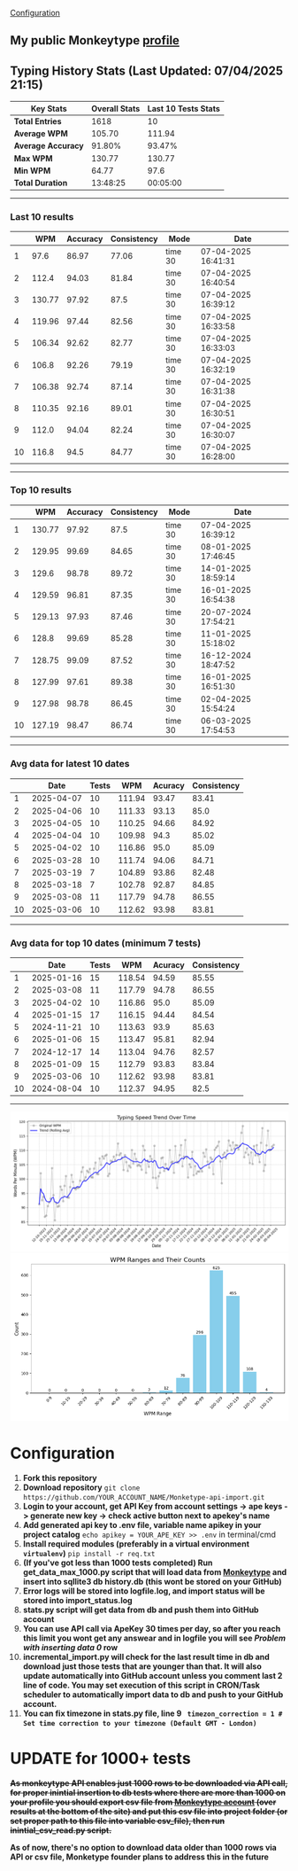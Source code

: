 
[Configuration](#configuration)
## My public Monkeytype [profile](https://monkeytype.com/profile/zp14)


        
## Typing History Stats (Last Updated: 07/04/2025 21:15)

| **Key Stats**               | **Overall Stats**       | **Last 10 Tests Stats**  |
|--------------------------|-------------------------|--------------------------|
| **Total Entries**        | 1618           | 10                       |
| **Average WPM**          | 105.70           | 111.94    |
| **Average Accuracy**     | 91.80%          | 93.47%   |
| **Max WPM**              | 130.77               | 130.77        |
| **Min WPM**              | 64.77               | 97.6                        |
| **Total Duration**       | 13:48:25        | 00:05:00                        |


---

### Last 10 results

| | WPM | Accuracy | Consistency | Mode | Date |
| --- | --- | -------- | ----------- | ---- | --------- |
| 1 | 97.6 | 86.97 | 77.06 | time 30 | 07-04-2025 16:41:31 |
| 2 | 112.4 | 94.03 | 81.84 | time 30 | 07-04-2025 16:40:54 |
| 3 | 130.77 | 97.92 | 87.5 | time 30 | 07-04-2025 16:39:12 |
| 4 | 119.96 | 97.44 | 82.56 | time 30 | 07-04-2025 16:33:58 |
| 5 | 106.34 | 92.62 | 82.77 | time 30 | 07-04-2025 16:33:03 |
| 6 | 106.8 | 92.26 | 79.19 | time 30 | 07-04-2025 16:32:19 |
| 7 | 106.38 | 92.74 | 87.14 | time 30 | 07-04-2025 16:31:38 |
| 8 | 110.35 | 92.16 | 89.01 | time 30 | 07-04-2025 16:30:51 |
| 9 | 112.0 | 94.04 | 82.24 | time 30 | 07-04-2025 16:30:07 |
| 10 | 116.8 | 94.5 | 84.77 | time 30 | 07-04-2025 16:28:00 |


 --- 

### Top 10 results

| | WPM | Accuracy | Consistency | Mode | Date |
| --- | --- | -------- | ----------- | ---- | --------- |
| 1 | 130.77 | 97.92 | 87.5 | time 30 | 07-04-2025 16:39:12 |
| 2 | 129.95 | 99.69 | 84.65 | time 30 | 08-01-2025 17:46:45 |
| 3 | 129.6 | 98.78 | 89.72 | time 30 | 14-01-2025 18:59:14 |
| 4 | 129.59 | 96.81 | 87.35 | time 30 | 16-01-2025 16:54:38 |
| 5 | 129.13 | 97.93 | 87.46 | time 30 | 20-07-2024 17:54:21 |
| 6 | 128.8 | 99.69 | 85.28 | time 30 | 11-01-2025 15:18:02 |
| 7 | 128.75 | 99.09 | 87.52 | time 30 | 16-12-2024 18:47:52 |
| 8 | 127.99 | 97.61 | 89.38 | time 30 | 16-01-2025 16:51:30 |
| 9 | 127.98 | 98.78 | 86.45 | time 30 | 02-04-2025 15:54:24 |
| 10 | 127.19 | 98.47 | 86.74 | time 30 | 06-03-2025 17:54:53 |


 --- 

### Avg data for latest 10 dates

| | Date | Tests | WPM | Acuracy | Consistency |
| --- | --- | -------- | ----------- | ---- | --------- |
| 1 | 2025-04-07 | 10 | 111.94 | 93.47 | 83.41 |
| 2 | 2025-04-06 | 10 | 111.33 | 93.13 | 85.0 |
| 3 | 2025-04-05 | 10 | 110.25 | 94.66 | 84.92 |
| 4 | 2025-04-04 | 10 | 109.98 | 94.3 | 85.02 |
| 5 | 2025-04-02 | 10 | 116.86 | 95.0 | 85.09 |
| 6 | 2025-03-28 | 10 | 111.74 | 94.06 | 84.71 |
| 7 | 2025-03-19 | 7 | 104.89 | 93.86 | 82.48 |
| 8 | 2025-03-18 | 7 | 102.78 | 92.87 | 84.85 |
| 9 | 2025-03-08 | 11 | 117.79 | 94.78 | 86.55 |
| 10 | 2025-03-06 | 10 | 112.62 | 93.98 | 83.81 |


 --- 

### Avg data for top 10 dates (minimum 7 tests)

| | Date | Tests | WPM | Acuracy | Consistency |
| --- | --- | -------- | ----------- | ---- | --------- |
| 1 | 2025-01-16 | 15 | 118.54 | 94.59 | 85.55 |
| 2 | 2025-03-08 | 11 | 117.79 | 94.78 | 86.55 |
| 3 | 2025-04-02 | 10 | 116.86 | 95.0 | 85.09 |
| 4 | 2025-01-15 | 17 | 116.15 | 94.44 | 84.54 |
| 5 | 2024-11-21 | 10 | 113.63 | 93.9 | 85.63 |
| 6 | 2025-01-06 | 15 | 113.47 | 95.81 | 82.94 |
| 7 | 2024-12-17 | 14 | 113.04 | 94.76 | 82.57 |
| 8 | 2025-01-09 | 15 | 112.79 | 93.83 | 83.84 |
| 9 | 2025-03-06 | 10 | 112.62 | 93.98 | 83.81 |
| 10 | 2024-08-04 | 10 | 112.37 | 94.95 | 82.5 |


 --- 


        
![speed trend](typing_speed_trend.png)
![counted chart](count_tests.png)
# Configuration
1. **Fork this repository** 
2. **Download repository** `git clone https://github.com/YOUR_ACCOUNT_NAME/Monketype-api-import.git`
3. **Login to your account, get API Key from account settings -> ape keys -> generate new key -> check active button next to apekey's name**
4. **Add generated api key to .env file, variable name apikey in your project catalog**  `echo apikey = YOUR_APE_KEY >> .env` in terminal/cmd
5. **Install required modules (preferably in a virtual environment `virtualenv`)** `pip install -r req.txt`
6. **(If you've got less than 1000 tests completed) Run get_data_max_1000.py script that will load data from [Monkeytype](https://monkeytype.com/) and insert into sqllite3 db history.db (this wont be stored on your GitHub)**
7. **Error logs will be stored into logfile.log, and import status will be stored into import_status.log**
8. **stats.py script will get data from db and push them into GitHub account**
9. **You can use API call via ApeKey 30 times per day, so after you reach this limit you wont get any answear and in logfile you will see *Problem with inserting data 0* row**
10. **incremental_import.py will check for the last result time in db and download just those tests that are younger than that. It will also update automatically into GitHub account unless you comment last 2 line of code. You may set execution of this script in CRON/Task scheduler to automatically import data to db and push to your GitHub account.**
11. **You can fix timezone in stats.py file, line 9 ` timezon_correction = 1 # Set time correction to your timezone (Default GMT - London)`**
# UPDATE for 1000+ tests
    
~~**As monkeytype API enables just 1000 rows to be downloaded via API call, for proper inintial insertion to db tests where there are more than 1000 on your profile
you should export csv file from [Monkeytype account](https://monkeytype.com/account) (over results at the bottom of the site)
and put this csv file into project folder (or set proper path to this file into variable csv_file), then run inintial_csv_read.py script.**~~

**As of now, there's no option to download data older than 1000 rows via API or csv file, Monketype founder plans to address this in the future**
    
    